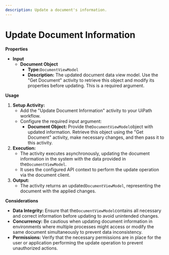 ```yaml
---
description: Update a document's information.
---
```


# Update Document Information

**Properties**

* **Input**
  * **Document Object**
    * **Type:**`DocumentViewModel`
    * **Description:** The updated document data view model. Use the "Get Document" activity to retrieve this object and modify its properties before updating. This is a required argument.

**Usage**

1. **Setup Activity:**
   * Add the "Update Document Information" activity to your UiPath workflow.
   * Configure the required input argument:
     * **Document Object:** Provide the`DocumentViewModel`object with updated information. Retrieve this object using the "Get Document" activity, make necessary changes, and then pass it to this activity.
2. **Execution:**
   * The activity executes asynchronously, updating the document information in the system with the data provided in the`DocumentViewModel`.
   * It uses the configured API context to perform the update operation via the document client.
3. **Output:**
   * The activity returns an updated`DocumentViewModel`, representing the document with the applied changes.

**Considerations**

* **Data Integrity:** Ensure that the`DocumentViewModel`contains all necessary and correct information before updating to avoid unintended changes.
* **Concurrency:** Be cautious when updating document information in environments where multiple processes might access or modify the same document simultaneously to prevent data inconsistency.
* **Permissions:** Verify that the necessary permissions are in place for the user or application performing the update operation to prevent unauthorized actions.
